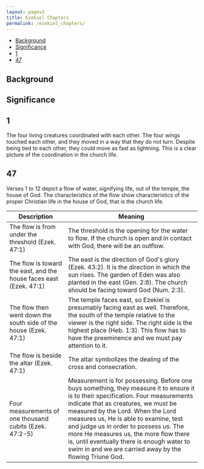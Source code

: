 ```yaml
---
layout: pagev2
title: Ezekiel Chapters
permalink: /ezekiel_chapters/
---
```

- [Background](#background)
- [Significance](#significance)
- [1](#1)
- [47](#47)

## Background

## Significance

## 1

The four living creatures coordinated with each other. The four wings touched each other, and they moved in a way that they do not turn. Despite being tied to each other, they could move as fast as lightning. This is a clear picture of the coordination in the church life. 

## 47

Verses 1 to 12 depict a flow of water, signifying life, out of the temple, the house of God. The characteristics of the flow show characteristics of the proper Christian life in the house of God, that is the church life.

| Description | Meaning |
| --- | --- |
| The flow is from under the threshold (Ezek. 47:1) | The threshold is the opening for the water to flow. If the church is open and in contact with God, there will be an outflow. |
| The flow is toward the east, and the house faces east (Ezek. 47:1) | The east is the direction of God's glory (Ezek. 43:2). It is the direction in which the sun rises. The garden of Eden was also planted in the east (Gen. 2:8). The church should be facing toward God (Num. 2:3). | 
| The flow then went down the south side of the house (Ezek. 47:1) | The temple faces east, so Ezekiel is presumably facing east as well. Therefore, the south of the temple relative to the viewer is the right side. The right side is the highest place (Heb. 1:3). This flow has to have the preeminence and we must pay attention to it. |
| The flow is beside the altar (Ezek. 47:1) | The altar symbolizes the dealing of the cross and consecration. |
| Four measurements of one thousand cubits (Ezek. 47:2-5) | Measurement is for possessing. Before one buys something, they measure it to ensure it is to their specification. Four measurements indicate that as creatures, we must be measured by the Lord. When the Lord measures us, He is able to examine, test and judge us in order to possess us. The more He measures us, the more flow there is, until eventually there is enough water to swim in and we are carried away by the flowing Triune God. |